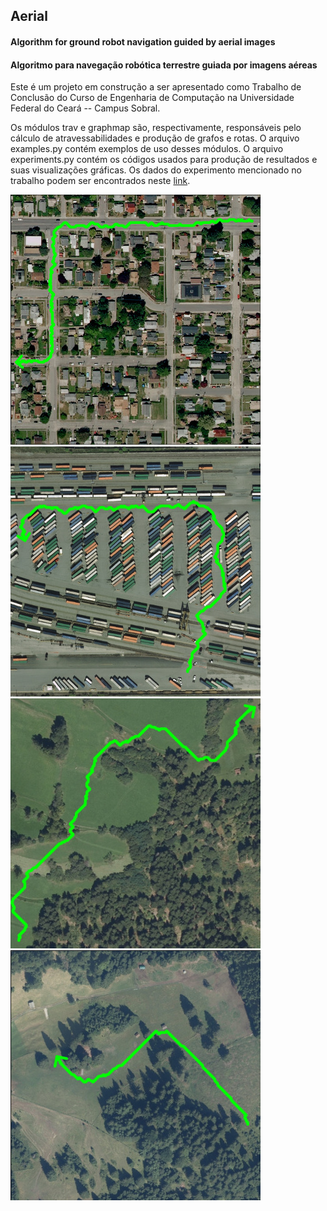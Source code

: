 
## **Aerial** ##

#### Algorithm for ground robot navigation guided by aerial images ####
#### Algoritmo para navegação robótica terrestre guiada por imagens aéreas ####

Este é um projeto em construção a ser apresentado como Trabalho de Conclusão do Curso de Engenharia de Computação na Universidade Federal do Ceará -- Campus Sobral.

Os módulos trav e graphmap são, respectivamente, responsáveis pelo cálculo de atravessabilidades e produção de grafos e rotas. O arquivo examples.py contém exemplos de uso desses módulos. O arquivo experiments.py contém os códigos usados para produção de resultados e suas visualizações gráficas. Os dados do experimento mencionado no trabalho podem ser encontrados neste [link](https://mega.nz/#!bx4QAAKB!q7B2U09oiTTxfDsxPm1x-zgKfBurqjlB-KsSX7jPmNA "Dados experimentais").

![alt text](https://raw.githubusercontent.com/cosmonautd/Aerial/master/1.jpg) ![alt text](https://raw.githubusercontent.com/cosmonautd/Aerial/master/2.jpg) ![alt text](https://raw.githubusercontent.com/cosmonautd/Aerial/master/3.jpg) ![alt text](https://raw.githubusercontent.com/cosmonautd/Aerial/master/4.jpg)
